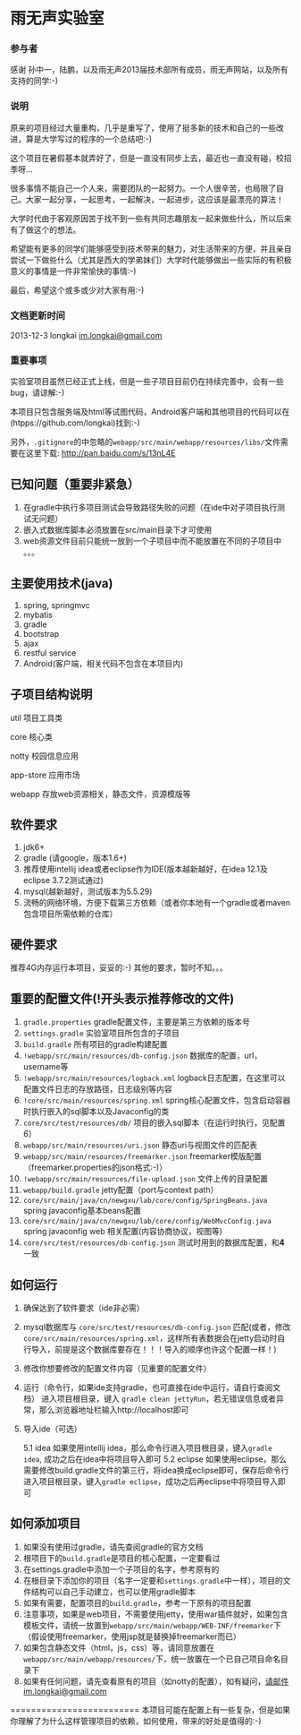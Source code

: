 雨无声实验室
========================

### 参与者
感谢 孙中一，陆鹏，以及雨无声2013届技术部所有成员，雨无声网站，以及所有支持的同学:-)

### 说明
原来的项目经过大量重构，几乎是重写了，使用了挺多新的技术和自己的一些改进，算是大学写过的程序的一个总结吧:-)

这个项目在暑假基本就弄好了，但是一直没有同步上去，最近也一直没有碰，校招季呀...

很多事情不能自己一个人来，需要团队的一起努力。一个人很辛苦，也局限了自己。大家一起分享，一起思考，一起解决，一起进步，这应该是最漂亮的算法！

大学时代由于客观原因苦于找不到一些有共同志趣朋友一起来做些什么，所以后来有了做这个的想法。

希望能有更多的同学们能够感受到技术带来的魅力，对生活带来的方便，并且亲自尝试一下做些什么（尤其是西大的学弟妹们）大学时代能够做出一些实际的有积极意义的事情是一件非常愉快的事情:-)

最后，希望这个或多或少对大家有用:-)

### 文档更新时间
2013-12-3 longkai im.longkai@gmail.com

### 重要事项
实验室项目虽然已经正式上线，但是一些子项目目前仍在持续完善中，会有一些bug，请谅解:-)

本项目只包含服务端及html等试图代码，Android客户端和其他项目的代码可以在(htpps://github.com/longkai)找到:-)

另外，``.gitignore``的中忽略的``webapp/src/main/webapp/resources/libs/``文件需要在这里下载: http://pan.baidu.com/s/13nL4E
## 已知问题（重要非紧急）
1. 在gradle中执行多项目测试会导致路径失败的问题（在ide中对子项目执行测试无问题）
2. 嵌入式数据库脚本必须放置在src/main目录下才可使用
3. web资源文件目前只能统一放到一个子项目中而不能放置在不同的子项目中
。。。

## 主要使用技术(java)
1. spring, springmvc
2. mybatis
3. gradle
4. bootstrap
5. ajax
6. restful service
7. Android(客户端，相关代码不包含在本项目内)

## 子项目结构说明
util 项目工具类

core 核心类

notty 校园信息应用

app-store 应用市场

webapp 存放web资源相关，静态文件，资源模版等

## 软件要求
1. jdk6+
2. gradle (请google，版本1.6+)
3. 推荐使用intellij idea或者eclipse作为IDE(版本越新越好，在idea 12.1及eclipse 3.7.2测试通过)
4. mysql(越新越好，测试版本为5.5.29)
5. 流畅的网络环境，方便下载第三方依赖（或者你本地有一个gradle或者maven包含项目所需依赖的仓库）

## 硬件要求
推荐4G内存运行本项目，妥妥的:-)
其他的要求，暂时不知。。。

## 重要的配置文件(!开头表示推荐修改的文件)
1. ``gradle.properties`` gradle配置文件，主要是第三方依赖的版本号
2. ``settings.gradle`` 实验室项目所包含的子项目
3. ``build.gradle`` 所有项目的gradle构建配置
4. ``!webapp/src/main/resources/db-config.json`` 数据库的配置，url，username等
5. ``!webapp/src/main/resources/logback.xml`` logback日志配置，在这里可以配置文件日志的存放路径，日志级别等内容
6. ``!core/src/main/resources/spring.xml`` spring核心配置文件，包含启动容器时执行嵌入的sql脚本以及Javaconfig的类
7. ``core/src/test/resources/db/`` 项目的嵌入sql脚本（在运行时执行，见配置6）
8. ``webapp/src/main/resources/uri.json`` 静态uri与视图文件的匹配表
9. ``webapp/src/main/resources/freemarker.json`` freemarker模版配置（freemarker.properties的json格式:-)）
10. ``!webapp/src/main/resources/file-upload.json`` 文件上传的目录配置
11. ``webapp/build.gradle`` jetty配置（port与context path）
11. ``core/src/main/java/cn/newgxu/lab/core/config/SpringBeans.java`` spring javaconfig基本beans配置
12. ``core/src/main/java/cn/newgxu/lab/core/config/WebMvcConfig.java`` spring javaconfig web 相关配置(内容协商协议，视图等)
13. ``core/src/test/resources/db-config.json`` 测试时用到的数据库配置，和**4**一致
## 如何运行
1. 确保达到了软件要求（ide非必需）
2. mysql数据库与 ``core/src/test/resources/db-config.json`` 匹配(或者，修改``core/src/main/resources/spring.xml``，这样所有表数据会在jetty启动时自行导入，前提是这个数据库要存在！！！导入的顺序也许这个配置一样！)
3. 修改你想要修改的配置文件内容（见重要的配置文件）
4. 运行（命令行，如果ide支持gradle，也可直接在ide中运行，请自行查阅文档）
    进入项目根目录，键入 ``gradle clean jettyRun``，若无错误信息或者异常，那么浏览器地址栏输入http://localhost即可
5. 导入ide（可选）

    5.1 idea 如果使用intellij idea，那么命令行进入项目根目录，键入``gradle idea``, 成功之后在idea中将项目导入即可
    5.2 eclipse 如果使用eclipse，那么需要修改build.gradle文件的第三行，将idea换成eclipse即可，保存后命令行进入项目根目录，键入``gradle eclipse``，成功之后再eclipse中将项目导入即可

## 如何添加项目
1. 如果没有使用过gradle，请先查阅gradle的官方文档
2. 根项目下的``build.gradle``是项目的核心配置，一定要看过
3. 在settings.gradle中添加一个子项目的名字，参考原有的
4. 在根目录下添加你的项目（名字一定要和``settings.gradle``中一样），项目的文件结构可以自己手动建立，也可以使用gradle脚本
5. 如果有需要，配置项目的``build.gradle``，参考一下原有的项目配置
6. 注意事项，如果是web项目，不需要使用jetty，使用war插件就好，如果包含模板文件，请统一放置到``webapp/src/main/webapp/WEB-INF/freemarker``下（假设使用freemarker，使用jsp就是替换掉freemarker而已）
7. 如果包含静态文件（html，js，css）等，请同意放置在``webapp/src/main/webapp/resources/``下，统一放置在一个已自己项目命名目录下
8. 如果有任何问题，请先查看原有的项目（如notty的配置），如有疑问，请邮件im.longkai@gmail.com

=========================
本项目可能在配置上有一些复杂，但是如果你理解了为什么这样管理项目的依赖，如何使用，带来的好处是值得的:-)
